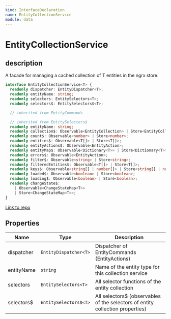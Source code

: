 ```yaml
---
kind: InterfaceDeclaration
name: EntityCollectionService
module: data
---
```


# EntityCollectionService

## description

A facade for managing
a cached collection of T entities in the ngrx store.

```ts
interface EntityCollectionService<T> {
  readonly dispatcher: EntityDispatcher<T>;
  readonly entityName: string;
  readonly selectors: EntitySelectors<T>;
  readonly selectors$: EntitySelectors$<T>;

  // inherited from EntityCommands

  // inherited from EntitySelectors$
  readonly entityName: string;
  readonly collection$: Observable<EntityCollection> | Store<EntityCollection>;
  readonly count$: Observable<number> | Store<number>;
  readonly entities$: Observable<T[]> | Store<T[]>;
  readonly entityActions$: Observable<EntityAction>;
  readonly entityMap$: Observable<Dictionary<T>> | Store<Dictionary<T>>;
  readonly errors$: Observable<EntityAction>;
  readonly filter$: Observable<string> | Store<string>;
  readonly filteredEntities$: Observable<T[]> | Store<T[]>;
  readonly keys$: Observable<string[] | number[]> | Store<string[] | number[]>;
  readonly loaded$: Observable<boolean> | Store<boolean>;
  readonly loading$: Observable<boolean> | Store<boolean>;
  readonly changeState$:
    | Observable<ChangeStateMap<T>>
    | Store<ChangeStateMap<T>>;
}
```

[Link to repo](https://github.com/ngrx/platform/blob/master/modules/data/src/entity-services/entity-collection-service.ts#L14-L55)

## Properties

| Name        | Type                  | Description                                                                    |
| ----------- | --------------------- | ------------------------------------------------------------------------------ |
| dispatcher  | `EntityDispatcher<T>` | Dispatcher of EntityCommands (EntityActions)                                   |
| entityName  | `string`              | Name of the entity type for this collection service                            |
| selectors   | `EntitySelectors<T>`  | All selector functions of the entity collection                                |
| selectors\$ | `EntitySelectors$<T>` | All selectors\$ (observables of the selectors of entity collection properties) |
